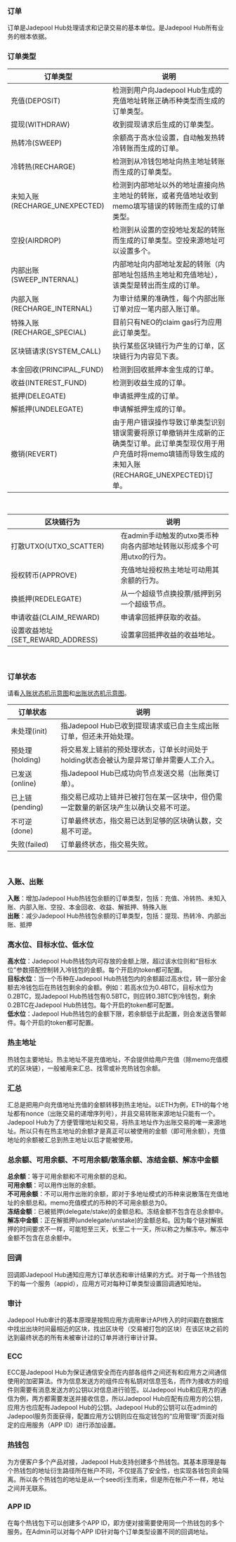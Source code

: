 ### 订单
订单是Jadepool Hub处理请求和记录交易的基本单位。是Jadepool Hub所有业务的根本依据。

### 订单类型
订单类型 | 说明
--------- | ------- 
充值(DEPOSIT) | 检测到用户向Jadepool Hub生成的充值地址转账正确币种类型而生成的订单类型。
提现(WITHDRAW) | 收到提现请求后生成的订单类型。
热转冷(SWEEP) | 余额高于高水位设置，自动触发热转冷转账而生成的订单。
冷转热(RECHARGE) | 检测到从冷钱包地址向热主地址转账而生成的订单类型。
未知入账(RECHARGE_UNEXPECTED) | 检测到内部地址以外的地址直接向热主地址的转账，或者充值地址收到memo填写错误的转账而生成的订单类型。
空投(AIRDROP) | 检测到从设置的空投地址发起的转账而生成的订单类型。空投来源地址可以设置多个。
内部出账(SWEEP_INTERNAL) | 内部地址向内部地址发起的转账（内部地址包括热主地址和充值地址），该类型是转出而生成的订单。
内部入账(RECHARGE_INTERNAL) | 为审计结果的准确性，每个内部出账订单对应一笔内部入账订单。
特殊入账(RECHARGE_SPECIAL) | 目前只有NEO的claim gas行为应用此订单类型。
区块链请求(SYSTEM_CALL) | 执行某些区块链行为产生的订单，区块链行为内容见下表。
本金回收(PRINCIPAL_FUND) | 检测到回收抵押本金生成的订单。
收益(INTEREST_FUND) | 检测到收益生成的订单。
抵押(DELEGATE) | 申请抵押生成的订单。
解抵押(UNDELEGATE) | 申请解抵押生成的订单。
撤销(REVERT) | 由于用户错误操作导致订单类型识别错误需要将原订单撤销并生成新的正确类型订单。此订单类型现仅用于用户充值时将memo填错而导致生成的未知入账(RECHARGE_UNEXPECTED)订单。

<br>

区块链行为 | 说明
--------- | ------- 
打散UTXO(UTXO_SCATTER) | 在admin手动触发的utxo类币种向各内部地址转账以形成多个可用utxo的行为。
授权转币(APPROVE) | 充值地址授权热主地址可动用其余额的行为。
换抵押(REDELEGATE) | 从一个超级节点换投票/抵押到另一个超级节点。
申请收益(CLAIM_REWARD) | 申请拿回抵押获取的收益。
设置收益地址(SET_REWARD_ADDRESS) | 设置拿回抵押收益的收益地址。

<br>

### 订单状态

请看[入账状态机示意图](incoming.html)和[出账状态机示意图](outgoing.html)。

订单状态 | 说明
--------- | ------- 
未处理(init) | 指Jadepool Hub已收到提现请求或已自主生成出账订单，但还未开始处理。
预处理(holding) | 将交易发上链前的预处理状态，订单长时间处于holding状态会被认为是异常订单并需要人工介入。
已发送(online) | 指Jadepool Hub已成功向节点发送交易（出账类订单）。
已上链(pending) | 指交易已成功上链并已被打包在某一区块中，但仍需一定数量的新区块产生以确认交易不可逆。
不可逆(done) | 订单最终状态，指交易已达到足够的区块确认数，交易不可逆。
失败(failed) | 订单最终状态，指交易失败。

<br>

### 入账、出账
**入账**：增加Jadepool Hub热钱包余额的订单类型，包括：充值、冷转热、未知入账、内部入账、空投、本金回收、收益、解抵押、特殊入账
<br>
**出账**：减少Jadepool Hub热钱包余额的订单类型，包括：提现、热转冷、内部出账、抵押

### 高水位、目标水位、低水位
**高水位**：Jadepool Hub热钱包内可存放的金额上限，超过该水位则和“目标水位”参数搭配控制转入冷钱包的金额。每个开启的token都可配置。
<br>
**目标水位**：当一个币种在Jadepool Hub热钱包内的余额超过高水位，转一部分金额去冷钱包后在热钱包剩余的金额。例如：若高水位为0.4BTC，目标水位为0.2BTC，现Jadepool Hub热钱包有0.5BTC，则应转0.3BTC到冷钱包，剩余0.2BTC在Jadepool Hub热钱包。每个开启的token都可配置。
<br>
**低水位**：Jadepool Hub热钱包的金额下限，若余额低于此配置，则会发送告警邮件。每个开启的token都可配置。

### 热主地址
热钱包主要地址。热主地址不是充值地址，不会提供给用户充值（除memo充值模式的区块链），一般被用来汇总、找零或补充热钱包余额。

### 汇总
汇总是把用户向充值地址充值的金额转移到热主地址。以ETH为例，ETH的每个地址都有nonce（出账交易的递增序列号），并且交易转账来源地址只能有一个。Jadepool Hub为了方便管理地址和交易，将热主地址作为出账交易的唯一来源地址。所以只有在热主地址的余额才是真正可以被使用的金额（即可用余额），充值地址的余额被汇总到热主地址以后才能被使用。

### 总余额、可用余额、不可用余额/散落余额、冻结金额、解冻中金额
**总余额**：等于可用余额和不可用余额的总和。
<br>
**可用余额**：可以用作出账的余额。
<br>
**不可用余额**：不可以用作出账的余额，即对于多地址模式的币种来说散落在充值地址的余额总和。memo充值模式的币种的不可用余额总为0。
<br>
**冻结金额**：已被抵押(delegate/stake)的金额总和。冻结金额不包含在总余额中。
<br>
**解冻中金额**：正在解抵押(undelegate/unstake)的金额总和。因为每个链对解抵押的时间要求不一样，可能短至三天，长至二十一天，所以称之为解冻中。解冻中金额不包含在总余额中。

### 回调
回调即Jadepool Hub通知应用方订单状态和审计结果的方式。对于每一个热钱包下的每一个服务（appid），应用方可对每种订单类型设置回调通知地址。

### 审计
Jadepool Hub审计的基本原理是按照应用方调用审计API传入的时间戳在数据库中找出出块时间最相近的区块，找出区块号（交易被打包的区块）在该区块之前的达到最终状态的所有未被审计过的订单并进行审计计算。

### ECC
ECC是Jadepool Hub为保证通信安全而在内部各组件之间还有和应用方之间通信使用的加密算法。作为信息发送方的组件应有私钥对信息签名，而作为接收方的组件则需要有消息发送方的公钥以对信息进行验签。以Jadepool Hub和应用方的通信为例，两方都需要发送并接收信息，所以Jadepool Hub应配有应用方的公钥，应用方也应配有Jadepool Hub的公钥。Jadepool Hub的公钥可以在admin的Jadepool服务页面获得，配置应用方公钥则应在指定钱包的“应用管理”页面对指定的应用服务（APP ID）进行添加设置。

### 热钱包
为方便客户多个产品对接，Jadepool Hub支持创建多个热钱包。其基本原理是每个热钱包的地址衍生路径所在帐户不同，不仅提高了安全性，也实现各钱包资金隔离。所以各个热钱包的地址是从一个seed衍生而来，但是所在帐户不一样，地址之间并无联系。

### APP ID
在每个热钱包下可以创建多个APP ID，即方便对接需要使用同一个热钱包的多个服务。在Admin可以对每个APP ID针对每个订单类型设置不同的回调地址。

